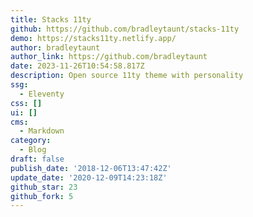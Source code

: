 ```yaml
---
title: Stacks 11ty
github: https://github.com/bradleytaunt/stacks-11ty
demo: https://stacks11ty.netlify.app/
author: bradleytaunt
author_link: https://github.com/bradleytaunt
date: 2023-11-26T10:54:58.817Z
description: Open source 11ty theme with personality
ssg:
  - Eleventy
css: []
ui: []
cms:
  - Markdown
category:
  - Blog
draft: false
publish_date: '2018-12-06T13:47:42Z'
update_date: '2020-12-09T14:23:18Z'
github_star: 23
github_fork: 5
---
```

